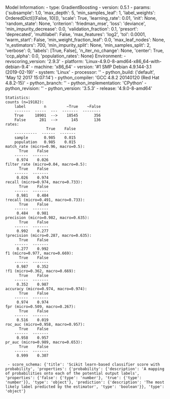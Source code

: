 Model Information:
	 - type: GradientBoosting
	 - version: 0.5.1
	 - params: {'subsample': 1.0, 'max_depth': 5, 'min_samples_leaf': 1, 'label_weights': OrderedDict([(False, 10)]), 'scale': True, 'learning_rate': 0.01, 'init': None, 'random_state': None, 'criterion': 'friedman_mse', 'loss': 'deviance', 'min_impurity_decrease': 0.0, 'validation_fraction': 0.1, 'presort': 'deprecated', 'multilabel': False, 'max_features': 'log2', 'tol': 0.0001, 'warm_start': False, 'min_weight_fraction_leaf': 0.0, 'max_leaf_nodes': None, 'n_estimators': 700, 'min_impurity_split': None, 'min_samples_split': 2, 'verbose': 0, 'labels': [True, False], 'n_iter_no_change': None, 'center': True, 'ccp_alpha': 0.0, 'population_rates': None}
	Environment:
	 - revscoring_version: '2.9.3'
	 - platform: 'Linux-4.9.0-8-amd64-x86_64-with-debian-9.4'
	 - machine: 'x86_64'
	 - version: '#1 SMP Debian 4.9.144-3.1 (2019-02-19)'
	 - system: 'Linux'
	 - processor: ''
	 - python_build: ('default', 'May 12 2017 15:07:14')
	 - python_compiler: 'GCC 4.8.2 20140120 (Red Hat 4.8.2-15)'
	 - python_branch: ''
	 - python_implementation: 'CPython'
	 - python_revision: ''
	 - python_version: '3.5.3'
	 - release: '4.9.0-8-amd64'
	
	Statistics:
	counts (n=19182):
		label        n         ~True    ~False
		-------  -----  ---  -------  --------
		True     18901  -->    18545       356
		False      281  -->      145       136
	rates:
		              True    False
		----------  ------  -------
		sample       0.985    0.015
		population   0.985    0.015
	match_rate (micro=0.96, macro=0.5):
		  True    False
		------  -------
		 0.974    0.026
	filter_rate (micro=0.04, macro=0.5):
		  True    False
		------  -------
		 0.026    0.974
	recall (micro=0.974, macro=0.733):
		  True    False
		------  -------
		 0.981    0.484
	!recall (micro=0.491, macro=0.733):
		  True    False
		------  -------
		 0.484    0.981
	precision (micro=0.982, macro=0.635):
		  True    False
		------  -------
		 0.992    0.277
	!precision (micro=0.287, macro=0.635):
		  True    False
		------  -------
		 0.277    0.992
	f1 (micro=0.977, macro=0.669):
		  True    False
		------  -------
		 0.987    0.352
	!f1 (micro=0.362, macro=0.669):
		  True    False
		------  -------
		 0.352    0.987
	accuracy (micro=0.974, macro=0.974):
		  True    False
		------  -------
		 0.974    0.974
	fpr (micro=0.509, macro=0.267):
		  True    False
		------  -------
		 0.516    0.019
	roc_auc (micro=0.958, macro=0.957):
		  True    False
		------  -------
		 0.958    0.957
	pr_auc (micro=0.989, macro=0.653):
		  True    False
		------  -------
		 0.999    0.307
	
	 - score_schema: {'title': 'Scikit learn-based classifier score with probability', 'properties': {'probability': {'description': 'A mapping of probabilities onto each of the potential output labels', 'properties': {'false': {'type': 'number'}, 'true': {'type': 'number'}}, 'type': 'object'}, 'prediction': {'description': 'The most likely label predicted by the estimator', 'type': 'boolean'}}, 'type': 'object'}


